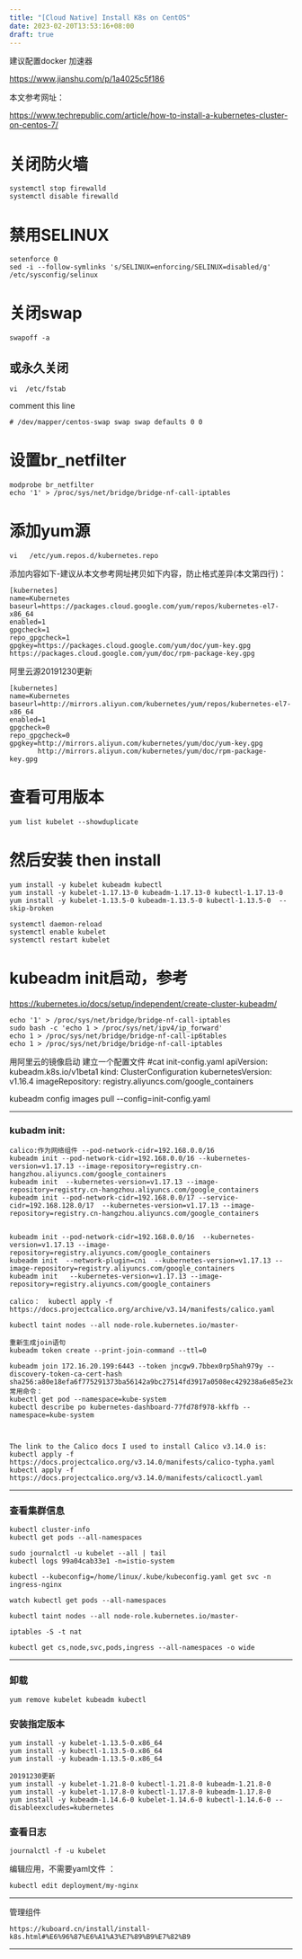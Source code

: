 ```yaml
---
title: "[Cloud Native] Install K8s on CentOS"
date: 2023-02-20T13:53:16+08:00
draft: true
---
```


建议配置docker 加速器

https://www.jianshu.com/p/1a4025c5f186

本文参考网址：

https://www.techrepublic.com/article/how-to-install-a-kubernetes-cluster-on-centos-7/

# 关闭防火墙 
```
systemctl stop firewalld
systemctl disable firewalld 
```
# 禁用SELINUX 
```
setenforce 0
sed -i --follow-symlinks 's/SELINUX=enforcing/SELINUX=disabled/g' /etc/sysconfig/selinux
```
# 关闭swap
```
swapoff -a
```
## 或永久关闭
```
vi  /etc/fstab
``` 
comment this line
```
# /dev/mapper/centos-swap swap swap defaults 0 0
```

# 设置br_netfilter
```
modprobe br_netfilter
echo '1' > /proc/sys/net/bridge/bridge-nf-call-iptables
```
# 添加yum源
```
vi   /etc/yum.repos.d/kubernetes.repo
```
添加内容如下-建议从本文参考网址拷贝如下内容，防止格式差异(本文第四行)：
```
[kubernetes]
name=Kubernetes
baseurl=https://packages.cloud.google.com/yum/repos/kubernetes-el7-x86_64
enabled=1
gpgcheck=1
repo_gpgcheck=1
gpgkey=https://packages.cloud.google.com/yum/doc/yum-key.gpg
https://packages.cloud.google.com/yum/doc/rpm-package-key.gpg
```
阿里云源20191230更新
```
[kubernetes]
name=Kubernetes
baseurl=http://mirrors.aliyun.com/kubernetes/yum/repos/kubernetes-el7-x86_64
enabled=1
gpgcheck=0
repo_gpgcheck=0
gpgkey=http://mirrors.aliyun.com/kubernetes/yum/doc/yum-key.gpg
       http://mirrors.aliyun.com/kubernetes/yum/doc/rpm-package-key.gpg
```

# 查看可用版本
```
yum list kubelet --showduplicate
```
# 然后安装 then install
```
yum install -y kubelet kubeadm kubectl
yum install -y kubelet-1.17.13-0 kubeadm-1.17.13-0 kubectl-1.17.13-0
yum install -y kubelet-1.13.5-0 kubeadm-1.13.5-0 kubectl-1.13.5-0  --skip-broken

systemctl daemon-reload 
systemctl enable kubelet
systemctl restart kubelet
```

# kubeadm init启动，参考

https://kubernetes.io/docs/setup/independent/create-cluster-kubeadm/
```
echo '1' > /proc/sys/net/bridge/bridge-nf-call-iptables
sudo bash -c 'echo 1 > /proc/sys/net/ipv4/ip_forward'
echo 1 > /proc/sys/net/bridge/bridge-nf-call-ip6tables
echo 1 > /proc/sys/net/bridge/bridge-nf-call-iptables
```
用阿里云的镜像启动
建立一个配置文件
#cat init-config.yaml
apiVersion: kubeadm.k8s.io/v1beta1
kind: ClusterConfiguration
kubernetesVersion: v1.16.4
imageRepository: registry.aliyuncs.com/google_containers

kubeadm config images pull --config=init-config.yaml

---
### kubadm init:
```
calico:作为网络组件 --pod-network-cidr=192.168.0.0/16
kubeadm init --pod-network-cidr=192.168.0.0/16 --kubernetes-version=v1.17.13 --image-repository=registry.cn-hangzhou.aliyuncs.com/google_containers
kubeadm init  --kubernetes-version=v1.17.13 --image-repository=registry.cn-hangzhou.aliyuncs.com/google_containers
kubeadm init --pod-network-cidr=192.168.0.0/17 --service-cidr=192.168.128.0/17  --kubernetes-version=v1.17.13 --image-repository=registry.cn-hangzhou.aliyuncs.com/google_containers


kubeadm init --pod-network-cidr=192.168.0.0/16  --kubernetes-version=v1.17.13 --image-repository=registry.aliyuncs.com/google_containers
kubeadm init  --network-plugin=cni  --kubernetes-version=v1.17.13 --image-repository=registry.aliyuncs.com/google_containers
kubeadm init   --kubernetes-version=v1.17.13 --image-repository=registry.aliyuncs.com/google_containers

calico：  kubectl apply -f  https://docs.projectcalico.org/archive/v3.14/manifests/calico.yaml

kubectl taint nodes --all node-role.kubernetes.io/master-

重新生成join语句
kubeadm token create --print-join-command --ttl=0

kubeadm join 172.16.20.199:6443 --token jncgw9.7bbex0rp5hah979y --discovery-token-ca-cert-hash sha256:a80e18efa6f775291373ba56142a9bc27514fd3917a0508ec429238a6e85e23d
常用命令：
kubectl get pod --namespace=kube-system
kubectl describe po kubernetes-dashboard-77fd78f978-kkffb --namespace=kube-system



The link to the Calico docs I used to install Calico v3.14.0 is:
kubectl apply -f https://docs.projectcalico.org/v3.14.0/manifests/calico-typha.yaml
kubectl apply -f https://docs.projectcalico.org/v3.14.0/manifests/calicoctl.yaml
```

---


### 查看集群信息
```
kubectl cluster-info
kubectl get pods --all-namespaces

sudo journalctl -u kubelet --all | tail
kubectl logs 99a04cab33e1 -n=istio-system

kubectl --kubeconfig=/home/linux/.kube/kubeconfig.yaml get svc -n ingress-nginx

watch kubectl get pods --all-namespaces

kubectl taint nodes --all node-role.kubernetes.io/master-

iptables -S -t nat

kubectl get cs,node,svc,pods,ingress --all-namespaces -o wide 
```

---

### 卸载
```
yum remove kubelet kubeadm kubectl
```
### 安装指定版本
```
yum install -y kubelet-1.13.5-0.x86_64 
yum install -y kubectl-1.13.5-0.x86_64
yum install -y kubeadm-1.13.5-0.x86_64

20191230更新
yum install -y kubelet-1.21.8-0 kubectl-1.21.8-0 kubeadm-1.21.8-0
yum install -y kubelet-1.17.8-0 kubectl-1.17.8-0 kubeadm-1.17.8-0
yum install -y kubeadm-1.14.6-0 kubelet-1.14.6-0 kubectl-1.14.6-0 --disableexcludes=kubernetes
```
### 查看日志
```
journalctl -f -u kubelet
```


编辑应用，不需要yaml文件 ： 
```
kubectl edit deployment/my-nginx
```

---
管理组件 
```
https://kuboard.cn/install/install-k8s.html#%E6%96%87%E6%A1%A3%E7%89%B9%E7%82%B9
```
---

